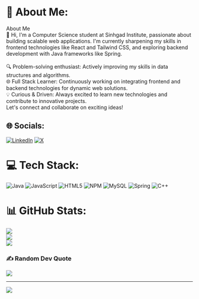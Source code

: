 # 💫 About Me:
About Me<br>👋 Hi, I'm a Computer Science student at Sinhgad Institute, passionate about building scalable web applications. I'm currently sharpening my skills in frontend technologies like React and Tailwind CSS, and exploring backend development with Java frameworks like Spring.<br><br>🔍 Problem-solving enthusiast: Actively improving my skills in data structures and algorithms.<br>🌐 Full Stack Learner: Continuously working on integrating frontend and backend technologies for dynamic web solutions.<br>💡 Curious & Driven: Always excited to learn new technologies and contribute to innovative projects.<br>Let's connect and collaborate on exciting ideas!


## 🌐 Socials:
[![LinkedIn](https://img.shields.io/badge/LinkedIn-%230077B5.svg?logo=linkedin&logoColor=white)](https://linkedin.com/in/https://www.linkedin.com/in/nikhil-gil-1965bb252/) [![X](https://img.shields.io/badge/X-black.svg?logo=X&logoColor=white)](https://x.com/https://x.com/NikhilGil59613) 

# 💻 Tech Stack:
![Java](https://img.shields.io/badge/java-%23ED8B00.svg?style=for-the-badge&logo=openjdk&logoColor=white) ![JavaScript](https://img.shields.io/badge/javascript-%23323330.svg?style=for-the-badge&logo=javascript&logoColor=%23F7DF1E) ![HTML5](https://img.shields.io/badge/html5-%23E34F26.svg?style=for-the-badge&logo=html5&logoColor=white) ![NPM](https://img.shields.io/badge/NPM-%23CB3837.svg?style=for-the-badge&logo=npm&logoColor=white) ![MySQL](https://img.shields.io/badge/mysql-4479A1.svg?style=for-the-badge&logo=mysql&logoColor=white) ![Spring](https://img.shields.io/badge/spring-%236DB33F.svg?style=for-the-badge&logo=spring&logoColor=white) ![C++](https://img.shields.io/badge/c++-%2300599C.svg?style=for-the-badge&logo=c%2B%2B&logoColor=white)
# 📊 GitHub Stats:
![](https://github-readme-stats.vercel.app/api?username=Nikhil04432&theme=dark&hide_border=false&include_all_commits=true&count_private=true)<br/>
![](https://github-readme-streak-stats.herokuapp.com/?user=Nikhil04432&theme=dark&hide_border=false)<br/>
![](https://github-readme-stats.vercel.app/api/top-langs/?username=Nikhil04432&theme=dark&hide_border=false&include_all_commits=true&count_private=true&layout=compact)

### ✍️ Random Dev Quote
![](https://quotes-github-readme.vercel.app/api?type=horizontal&theme=radical)

---
[![](https://visitcount.itsvg.in/api?id=Nikhil04432&icon=5&color=0)](https://visitcount.itsvg.in)

<!-- Proudly created with GPRM ( https://gprm.itsvg.in ) -->